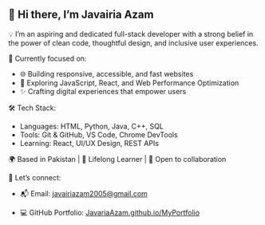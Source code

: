 ## 👋 Hi there, I’m Javairia Azam

💡 I’m an aspiring and dedicated full-stack developer with a strong belief in the power of clean code, thoughtful design, and inclusive user experiences.

🎯 Currently focused on:
- 🌐 Building responsive, accessible, and fast websites
- 📖 Exploring JavaScript, React, and Web Performance Optimization
- ✨ Crafting digital experiences that empower users

🛠️ Tech Stack:
- Languages: HTML, Python, Java, C++, SQL
- Tools: Git & GitHub, VS Code, Chrome DevTools
- Learning: React, UI/UX Design, REST APIs

🌍 Based in Pakistan | 🧠 Lifelong Learner | 🤝 Open to collaboration

🔗 Let’s connect:
- 📬 Email: javairiazam2005@gmail.com

- 💻 GitHub Portfolio: [JavariaAzam.github.io/MyPortfolio](https://JavariaAzam.github.io/MyPortfolio)
